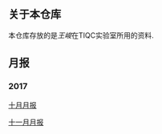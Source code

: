 ## 关于本仓库
本仓库存放的是*王峻*在TIQC实验室所用的资料.

## 月报
### 2017
[十月月报](http://www.iontrap.net/Jun_Wang/Oct2017/)

[十一月月报](http://www.iontrap.net/Jun_Wang/Nov2017/)
